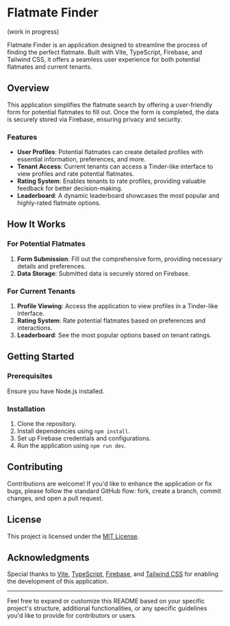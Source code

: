 # Flatmate Finder 

(work in progress)


Flatmate Finder is an application designed to streamline the process of finding the perfect flatmate. Built with Vite, TypeScript, Firebase, and Tailwind CSS, it offers a seamless user experience for both potential flatmates and current tenants.

## Overview

This application simplifies the flatmate search by offering a user-friendly form for potential flatmates to fill out. Once the form is completed, the data is securely stored via Firebase, ensuring privacy and security.

### Features

- **User Profiles**: Potential flatmates can create detailed profiles with essential information, preferences, and more.
- **Tenant Access**: Current tenants can access a Tinder-like interface to view profiles and rate potential flatmates.
- **Rating System**: Enables tenants to rate profiles, providing valuable feedback for better decision-making.
- **Leaderboard**: A dynamic leaderboard showcases the most popular and highly-rated flatmate options.

## How It Works

### For Potential Flatmates

1. **Form Submission**: Fill out the comprehensive form, providing necessary details and preferences.
2. **Data Storage**: Submitted data is securely stored on Firebase.

### For Current Tenants

1. **Profile Viewing**: Access the application to view profiles in a Tinder-like interface.
2. **Rating System**: Rate potential flatmates based on preferences and interactions.
3. **Leaderboard**: See the most popular options based on tenant ratings.

## Getting Started

### Prerequisites

Ensure you have Node.js installed.

### Installation

1. Clone the repository.
2. Install dependencies using `npm install`.
3. Set up Firebase credentials and configurations.
4. Run the application using `npm run dev`.

## Contributing

Contributions are welcome! If you'd like to enhance the application or fix bugs, please follow the standard GitHub flow: fork, create a branch, commit changes, and open a pull request.

## License

This project is licensed under the [MIT License](LICENSE).

## Acknowledgments

Special thanks to [Vite](https://vitejs.dev/), [TypeScript](https://www.typescriptlang.org/), [Firebase](https://firebase.google.com/), and [Tailwind CSS](https://tailwindcss.com/) for enabling the development of this application.

---

Feel free to expand or customize this README based on your specific project's structure, additional functionalities, or any specific guidelines you'd like to provide for contributors or users.